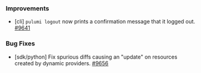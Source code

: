 ### Improvements

- [cli] `pulumi logout` now prints a confirmation message that it logged out.
  [#9641](https://github.com/pulumi/pulumi/pull/9641)

### Bug Fixes

- [sdk/python] Fix spurious diffs causing an "update" on resources created by dynamic providers.
  [#9656](https://github.com/pulumi/pulumi/pull/9656)
